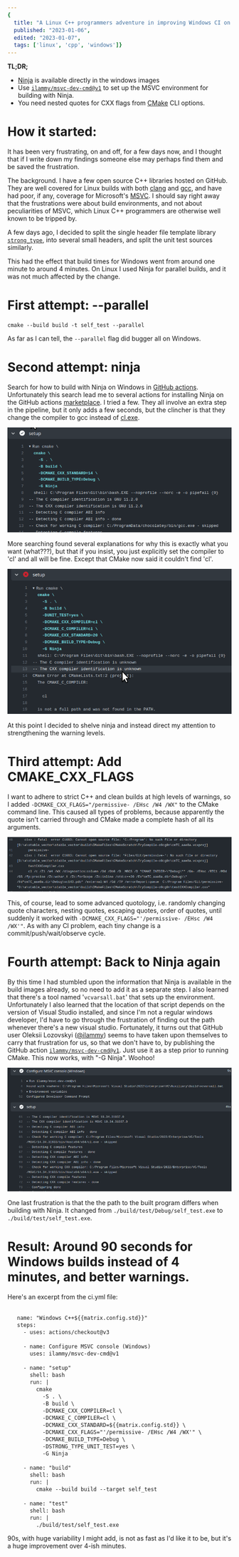```yaml
---
{
  title: "A Linux C++ programmers adventure in improving Windows CI on GitHub actions",
  published: "2023-01-06",
  edited: "2023-01-07",
  tags: ['linux', 'cpp', 'windows']}
---
```


**TL;DR;**

* [Ninja](https://ninja-build.org/) is available directly in the windows images
* Use [`ilammy/msvc-dev-cmd@v1`](https://github.com/ilammy/msvc-dev-cmd) to set up the MSVC environment for building
  with Ninja.
* You need nested quotes for CXX flags from [CMake](https://cmake.org/) CLI options.

# How it started:

It has been very frustrating, on and off, for a few days now, and I thought that if I write down my findings someone
else may perhaps find them and be saved the frustration.

The background. I have a few open source C++ libraries hosted on GitHub. They are well covered for Linux builds with
both [clang](https://clang.llvm.org/) and [gcc](https://gcc.gnu.org/), and have had poor, if any, coverage for
Microsoft's [MSVC](https://visualstudio.microsoft.com/vs/features/cplusplus/). I should say right away that the
frustrations were about build environments, and not about peculiarities of MSVC, which Linux C++ programmers are
otherwise well known to be tripped by.

A few days ago, I decided to split the single header file template
library [`strong_type`](https://github.com/rollbear/strong_type/), into several small headers, and split the unit test
sources similarly.

This had the effect that build times for Windows went from around one minute to around 4 minutes. On Linux I used Ninja
for parallel builds, and it was not much affected by the change.

# First attempt: --parallel

```shell
cmake --build build -t self_test --parallel
```

As far as I can tell, the `--parallel` flag did bugger all on Windows.

# Second attempt: ninja

Search for how to build with Ninja on Windows in [GitHub actions](https://docs.github.com/en/actions). Unfortunately
this search lead me to several actions for installing Ninja on the GitHub
actions [marketplace](https://github.com/marketplace?type=actions). I tried a few. They all involve an extra step in the
pipeline, but it only adds a few seconds, but the clincher is that they change the compiler to gcc instead
of [cl.exe](https://learn.microsoft.com/en-us/cpp/build/reference/compiling-a-c-cpp-program?view=msvc-170).

![](./ninja-gcc.png)

More searching found several explanations for why this is exactly what you want (what???), but that if you insist, you
just explicitly set the compiler to 'cl' and all will be fine. Except that CMake now said it couldn't find 'cl'.

![](./no-cl.png)

At this point I decided to shelve ninja and instead direct my attention to strengthening the warning levels.

# Third attempt: Add CMAKE\_CXX\_FLAGS

I want to adhere to strict C++ and clean builds at high levels of warnings, so I
added `-DCMAKE_CXX_FLAGS="/permissive- /EHsc /W4 /WX"` to the CMake command line. This caused all types of problems,
because apparently the quote isn't carried through and CMake made a complete hash of all its arguments.

![](./quotology.png)

This, of course, lead to some advanced quotology, i.e. randomly changing quote characters, nesting quotes, escaping
quotes, order of quotes, until suddenly it worked with `-DCMAKE_CXX_FLAGS="'/permissive- /EHsc /W4 /WX'"`. As with any
CI problem, each tiny change is a commit/push/wait/observe cycle.

# Fourth attempt: Back to Ninja again

By this time I had stumbled upon the information that Ninja is available in the build images already, so no need to add
it as a separate step. I also learned that there's a tool named '`vcvarsall.bat`' that sets up the environment.
Unfortunately I also learned that the location of that script depends on the version of Visual Studio installed, and
since I'm not a regular windows developer, I'd have to go through the frustration of finding out the path whenever
there's a new visual studio. Fortunately, it turns out that GitHub user Oleksii
Lozovskyi ([@ilammy](https://github.com/ilammy)) seems to have taken upon themselves to carry that frustration for us,
so that we don't have to, by publishing the GitHub
action [`ilammy/msvc-dev-cmd@v1`](https://github.com/ilammy/msvc-dev-cmd). Just use it as a step prior to running CMake.
This now works, with "-G Ninja". Woohoo!

![](./vsvarsall.png)

One last frustration is that the the path to the built program differs when building with Ninja. It changed
from `./build/test/Debug/self_test.exe` to `./build/test/self_test.exe`.

# Result: Around 90 seconds for Windows builds instead of 4 minutes, and better warnings.

Here's an excerpt from the ci.yml file:

```

   name: "Windows C++${{matrix.config.std}}"
   steps:
     - uses: actions/checkout@v3

     - name: Configure MSVC console (Windows)
       uses: ilammy/msvc-dev-cmd@v1

     - name: "setup"
       shell: bash
       run: |
         cmake 
           -S . \
           -B build \
           -DCMAKE_CXX_COMPILER=cl \
           -DCMAKE_C_COMPILER=cl \
           -DCMAKE_CXX_STANDARD=${{matrix.config.std}} \
           -DCMAKE_CXX_FLAGS="'/permissive- /EHsc /W4 /WX'" \
           -DCMAKE_BUILD_TYPE=Debug \
           -DSTRONG_TYPE_UNIT_TEST=yes \
           -G Ninja

     - name: "build"
       shell: bash
       run: |
         cmake --build build --target self_test

     - name: "test"
       shell: bash
       run: |
         ./build/test/self_test.exe
```

90s, with huge variability I might add, is not as fast as I'd like it to be, but it's a huge improvement over 4-ish
minutes.
